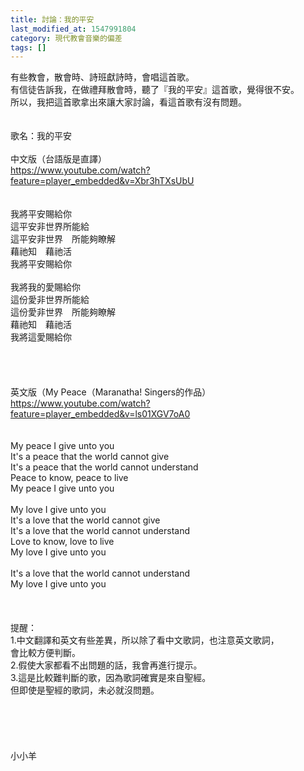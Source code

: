 ```yaml
---
title: 討論：我的平安
last_modified_at: 1547991804
category: 現代教會音樂的偏差
tags: []
---
```


有些教會，散會時、詩班獻詩時，會唱這首歌。<br>有信徒告訴我，在做禮拜散會時，聽了『我的平安』這首歌，覺得很不安。<br>所以，我把這首歌拿出來讓大家討論，看這首歌有沒有問題。<br><br><!--more--><br>歌名：我的平安<br><br>中文版（台語版是直譯）<br>https://www.youtube.com/watch?feature=player_embedded&v=Xbr3hTXsUbU<br><br><br>我將平安賜給你<br>這平安非世界所能給<br>這平安非世界　所能夠瞭解<br>藉祂知　藉祂活<br>我將平安賜給你<br><br>我將我的愛賜給你<br>這份愛非世界所能給<br>這份愛非世界　所能夠瞭解<br>藉祂知　藉祂活<br>我將這愛賜給你<br><br><br><br><br>英文版（My Peace（Maranatha! Singers的作品）<br>https://www.youtube.com/watch?feature=player_embedded&v=ls01XGV7oA0<br><br><br>My peace I give unto you<br>It's a peace that the world cannot give<br>It's a peace that the world cannot understand<br>Peace to know, peace to live<br>My peace I give unto you<br><br>My love I give unto you<br>It's a love that the world cannot give<br>It's a love that the world cannot understand<br>Love to know, love to live<br>My love I give unto you<br><br>It's a love that the world cannot understand<br>My love I give unto you <br><br><br><br>提醒：<br>1.中文翻譯和英文有些差異，所以除了看中文歌詞，也注意英文歌詞，<br>會比較方便判斷。<br>2.假使大家都看不出問題的話，我會再進行提示。<br>3.這是比較難判斷的歌，因為歌詞確實是來自聖經。<br>但即使是聖經的歌詞，未必就沒問題。<br><br><br><br><br><br>小小羊<br><br><br><br>
